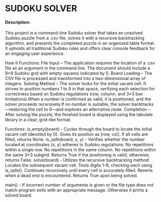 # SUDOKU SOLVER
#### Description:
This project is a command-line Sudoku solver that takes an unsolved Sudoku puzzle from a .csv file, solves it with a recursive backtracking algorithm, and presents the completed puzzle in an organized table format. It upholds all traditional Sudoku rules and offers clear console feedback for an engaging user experience.

How It Functions:
File Input – The application requires the location of a .csv file as an argument in the command line. The document should include a 9×9 Sudoku grid with empty squares indicated by 0.
Board Loading – The CSV file is processed and transformed into a two-dimensional array of integers.
Solving Method – The solver looks for the initial vacant cell. It strives to position numbers 1 to 9 in that space, verifying each selection for correctness based on Sudoku regulations (row, column, and 3×3 box limitations).When a number is confirmed as valid, it is positioned, and the solver proceeds recursively.If no number is suitable, the solver backtracks—restoring the cell to 0—and explores an alternative route.
Completion – After solving the puzzle, the finished board is displayed using the tabulate library in a clear, grid-like format.

Functions:
is_empty(board) - Cycles through the board to locate the initial vacant cell (denoted by 0). Gives its position as [row, col]. If all cells are filled, returns None.
is_safe(board, x, y) - Verifies whether the number located at coordinates (x, y) adheres to Sudoku regulations:
No repetitions within a single row.
No repetitions in the same column.
No repetitions within the same 3×3 subgrid.
Returns True if the positioning is valid; otherwise, returns False.
solve(board) - Utilizes the recursive backtracking method:
Locates the subsequent vacant cell.
Tests digits 1–9, checking each using is_safe().
Continues recursively until every cell is accurately filled.
Reverts when a dead end is encountered.
Returns True upon being solved.

main() - If incorrect number of arguments is given or the file type does not match program exits with an appropriate message. Otherwise it prints a solved board.

